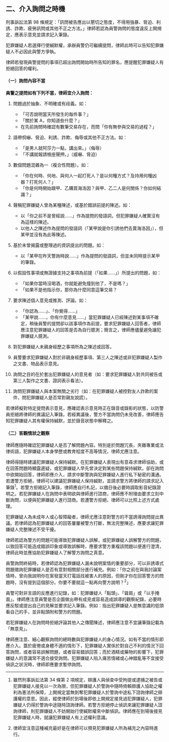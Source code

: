 ## 二、介入詢問之時機

刑事訴訟法第 98 條規定：「訊問被告應出以懇切之態度，不得用強暴、脅迫、利誘、詐欺、疲勞訊問或其他不正之方法。」律師若認為員警詢問的態度違反上開規定，應表示意見並請求記入筆錄。

犯罪嫌疑人若選擇行使緘默權，承辦員警仍可繼續提問，律師此時可以告知犯罪嫌疑人不必因此與警方爭執。

律師若發現員警提問的事項已超出詢問開始時所告知的罪名，應提醒犯罪嫌疑人有拒絕回答的權利。

#### （一）詢問內容不當

**員警之提問如有下列不當，律師宜介入詢問：**

1. 問題過於抽象、不明確或有歧義。如：

   - 「可否說明當天所發生的每件事？」
   - 「關於某 A，你知道些什麼？」
   - 在先前詢問時確認有數筆交易存在，而問「你有無參與交易的過程？」

2. 語帶恫嚇、脅迫、利誘、詐欺、侮辱或其他不正方法。如：

   - 「是男人就阿莎力一點，講出來。」（侮辱）
   - 「不講就報請檢座聲押。」（威嚇、脅迫）

3. 數個問題混雜為一（複合性問題）。如：

   - 「你在何時、何地、與何人一起打死人？是以何種方式？及持用何種凶器？打死何人？」
   - 「你是何時開始跟甲、乙購買海洛因？與甲、乙二人是何關係？你如何結識？」

4. 聲稱犯罪嫌疑人曾為某種陳述，或基於錯誤前提的陳述。如：

   - 以「你之前不是曾經說……」作為提問的發語詞，但犯罪嫌疑人確實沒有為這樣的陳述。
   - 以他人之陳述作為提問的發語詞（「某甲說是你引誘他們去賣海洛因」），但某甲並沒有為此等陳述。

5. 基於未曾揭露或整理過的資訊提出的問題。如：

   - 以「某甲在昨天警詢時說……」作為提問的發語詞，但並未同時提示某甲的筆錄。

6. 以假設性事項或無證據支持之事項為前提（「如果……」）所提出的問題，如：

   - 「如果你當時沒喝酒，你就能避免撞到他了，不是嗎？」
   - 「如果不是他指示你，那你為什麼同意這筆交易？

7. 要求陳述個人意見或推測、評論。如：

   - 「你認為……」、「你覺得……」
   - 「某甲說……，你有什麼意見……」當犯罪嫌疑人已經陳述對某事項不確定，稍後員警的提問卻以該事項作為前提，要求犯罪嫌疑人回答者，律師應注意犯罪嫌疑人的回答是否為自行臆測；簡言之，律師應儘量避免讓犯罪嫌疑人臆測。

8. 對犯罪嫌疑人未親身經歷之事項所為之陳述或回答。

9. 員警要求犯罪嫌疑人對於非親身經歷事項、第三人之陳述或非犯罪嫌疑人製作之文書、物品表示意見。

10. 詢問之目的在於套出犯罪嫌疑人的意見者（如：要求犯罪嫌疑人對共同被告或第三人製作之文書、證詞表示看法）。

11. 詢問犯罪嫌疑人與本案無關之劣行（如：在犯罪嫌疑人被控對友人詐欺的案件，問犯罪嫌疑人是否常對親友說謊）。

若律師擬對特定提問表示意見，應確認表示意見時正在錄音或錄影的狀態，以防警員拒絕將律師的異議記入筆錄。若經異議後，警方不當詢問仍未見改善，律師應告知犯罪嫌疑人其有權保持緘默，並於錄音狀態中解釋之。

#### （二）客觀情狀之觀察

律師應隨時確認犯罪嫌疑人是否了解問題內容。特別是於問題冗長，夾雜專業或法律術語，犯罪嫌疑人本身學歷或教育程度不高等情況，律師尤應注意。

律師得隨時建議犯罪嫌疑人保持緘默。在犯罪嫌疑人表現出有意尋求律師協助，或在回答問題時顯露遲疑，或犯罪嫌疑人早先曾決定對某些問題保持緘默，卻在詢問中欲開始回答，律師即應介入，請求中斷警詢與犯罪嫌疑人進行私下秘密的溝通。若遭警方拒絕，律師可以建議犯罪嫌疑人保持緘默，並請求警方將律師的請求記入筆錄<sup>1</sup>。若警方拒絕記入筆錄，律師應自行札記，以備日後必要時調取影音紀錄證明之。若犯罪嫌疑人在詢問中表明欲與律師進行諮商，律師應不附理由要求立刻中斷詢問，以便與犯罪嫌疑人進行諮商。若遭警方拒絕，律師可以比照上述方式處理。

犯罪嫌疑人為未成年人或心智障礙者，律師尤應注意對警方的不當誘導詢問提出異議。若律師認為犯罪嫌疑人的回答屢屢被警方打斷，無法完整陳述，應要求讓犯罪嫌疑人完整陳述不受干擾。

律師若認為警方的問題可能導致犯罪嫌疑人誤解，或犯罪嫌疑人誤解警方的問題，以致回答可能造成錯誤印象或導致誤解時，應要求警方重複該問題以便進行澄清，律師此時並應協助犯罪嫌疑人了解警方詢問之真意。

員警詢問終結時，若律師認為犯罪嫌疑人漏未說明案情的重要部分，可以非誘導式問題徵詢犯罪嫌疑人是否有意對相關部分進行補充。例如：「你之前在與我討論案情時，曾向我說明你在案發當天打電話找被害人的原因，但剛才你在回答警方的問題時，沒有提到這個部分。你要不要就這一點再向警方說明？<sup>2</sup>」

員警可對非言語的反應進行記錄，如：犯罪嫌疑人「點頭」、「聳肩」或「以手掩面」。律師應注意員警是否企圖做出帶有成見或容易造成誤導的觀察紀錄，必要時應反駁或提出自己的見解並要求記入筆錄。例如：指出犯罪嫌疑人是無意識的低頭看自己的手，並非點頭附和警方的問題。

若犯罪嫌疑人在詢問時拒絕評論其他人之傳聞陳述，律師應注意不宜讓筆錄記載為「無意見」。

律師應注意、細心觀察詢問的總時數與犯罪嫌疑人的身心情況。如有不當的情形即應介入。蓋於疲倦或身體不適的情形下，犯罪嫌疑人實係於對自己不利的情況下回答詢問，或者容易誤解問題，或者容易錯誤回答；而於酒精或藥物的影響下，犯罪嫌疑人的意識常不適合接受詢問。犯罪嫌疑人陷入痛苦情緒或心神錯亂等不宜接受偵訊之狀況時，律師即應要求暫停詢問。

---

1. 雖然刑事訴訟法第 34 條第 2 項規定，辯護人與偵查中受拘提或逮捕之被告或犯罪嫌疑人接見以一次為限，但犯罪嫌疑人於警詢中隨時倚賴辯護人協助之權利為憲法所保障，上開規定當無剝奪犯罪嫌疑人於警詢中途私下諮詢律師之辯護權的意思。因此，縱使律師於到場後即依上開規定接見過犯罪嫌疑人，犯罪嫌疑人仍得於警詢中途隨時諮詢律師。若警方拒絕停止偵訊來讓犯罪嫌疑人諮詢律師，則犯罪嫌疑人不妨開始行使緘默權來中斷偵訊。律師應在到場後接見犯罪嫌疑人時，就讓犯罪嫌疑人有上述權利意識。

2. 律師宜注意這種補充最好是在律師可以預見犯罪嫌疑人所為補充之內容時進行。


